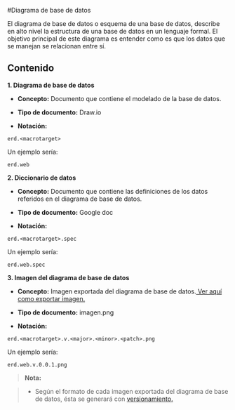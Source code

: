 #Diagrama de base de datos

El diagrama de base de datos o esquema de una base de datos, describe en alto nivel la estructura de una base de datos en un lenguaje formal.
El objetivo principal de este diagrama es entender como es que los datos que se manejan se relacionan entre sí.


## Contenido

**1. Diagrama de base de datos**

* **Concepto:** Documento que contiene el modelado de la base de datos.

* **Tipo de documento:** Draw.io

* **Notación:**

 ```
erd.<macrotarget>
 ```

 Un ejemplo sería:
 ```
erd.web
 ```

**2. Diccionario de datos**


* **Concepto:** Documento  que contiene las definiciones de los datos referidos en el diagrama de base de datos.

* **Tipo de documento:** Google doc

* **Notación:**

 ```
erd.<macrotarget>.spec
 ```

 Un ejemplo sería:
 ```
erd.web.spec
 ```

**3. Imagen del diagrama de base de datos**


* **Concepto:** Imagen exportada del diagrama de base de datos.[ Ver aquí como exportar imagen. ](https://github.com/doapps/dspp/blob/master/docs/procedures.md#exportar-imagen)

* **Tipo de documento:** imagen.png

* **Notación:**

 ```
erd.<macrotarget>.v.<major>.<minor>.<patch>.png
```

 Un ejemplo sería:
 ```
erd.web.v.0.0.1.png
  ```


> **Nota:**

>* Según el formato de cada imagen exportada del diagrama de base de datos, ésta se generará con [versionamiento.](https://github.com/doapps/dspp/blob/master/docs/semantic-versioning.md)
